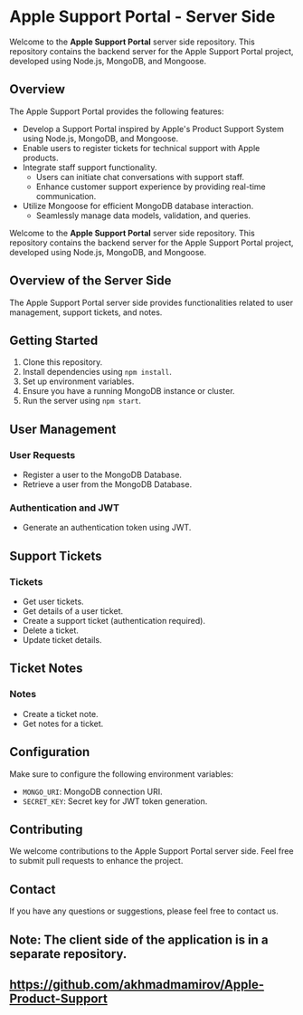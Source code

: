 # Apple Support Portal - Server Side

Welcome to the **Apple Support Portal** server side repository. This repository contains the backend server for the Apple Support Portal project, developed using Node.js, MongoDB, and Mongoose.

## Overview

The Apple Support Portal provides the following features:

- Develop a Support Portal inspired by Apple's Product Support System using Node.js, MongoDB, and Mongoose.
- Enable users to register tickets for technical support with Apple products.
- Integrate staff support functionality.
  - Users can initiate chat conversations with support staff.
  - Enhance customer support experience by providing real-time communication.
- Utilize Mongoose for efficient MongoDB database interaction.
  - Seamlessly manage data models, validation, and queries.
  
Welcome to the **Apple Support Portal** server side repository. This repository contains the backend server for the Apple Support Portal project, developed using Node.js, MongoDB, and Mongoose.

## Overview of the Server Side

The Apple Support Portal server side provides functionalities related to user management, support tickets, and notes.

## Getting Started

1. Clone this repository.
2. Install dependencies using `npm install`.
3. Set up environment variables.
4. Ensure you have a running MongoDB instance or cluster.
5. Run the server using `npm start`.


## User Management

### User Requests

- Register a user to the MongoDB Database.
- Retrieve a user from the MongoDB Database.

### Authentication and JWT

- Generate an authentication token using JWT.

## Support Tickets

### Tickets

- Get user tickets.
- Get details of a user ticket.
- Create a support ticket (authentication required).
- Delete a ticket.
- Update ticket details.

## Ticket Notes

### Notes

- Create a ticket note.
- Get notes for a ticket.

## Configuration

Make sure to configure the following environment variables:

- `MONGO_URI`: MongoDB connection URI.
- `SECRET_KEY`: Secret key for JWT token generation.

## Contributing

We welcome contributions to the Apple Support Portal server side. Feel free to submit pull requests to enhance the project.

## Contact

If you have any questions or suggestions, please feel free to contact us.

## Note: The client side of the application is in a separate repository.
https://github.com/akhmadmamirov/Apple-Product-Support
---

